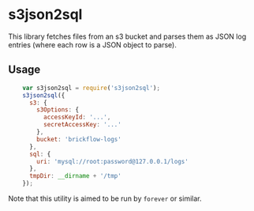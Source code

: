 # s3json2sql

This library fetches files from an s3 bucket and parses them as JSON log 
entries (where each row is a JSON object to parse). 

## Usage
```javascript
    var s3json2sql = require('s3json2sql');
    s3json2sql({
      s3: {
        s3Options: {
          accessKeyId: '...',
          secretAccessKey: '...'
        },
        bucket: 'brickflow-logs'
      },
      sql: {
        uri: 'mysql://root:password@127.0.0.1/logs'
      },
      tmpDir: __dirname + '/tmp'
    });

```

Note that this utility is aimed to be run by ``forever`` or similar.